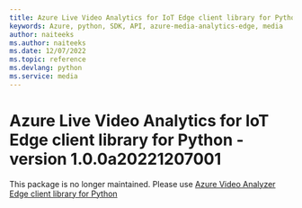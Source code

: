 ```yaml
---
title: Azure Live Video Analytics for IoT Edge client library for Python
keywords: Azure, python, SDK, API, azure-media-analytics-edge, media
author: naiteeks
ms.author: naiteeks
ms.date: 12/07/2022
ms.topic: reference
ms.devlang: python
ms.service: media
---
```

# Azure Live Video Analytics for IoT Edge client library for Python - version 1.0.0a20221207001 


This package is no longer maintained. Please use [Azure Video Analyzer Edge client library for Python](https://pypi.org/project/azure-media-videoanalyzer-edge)

